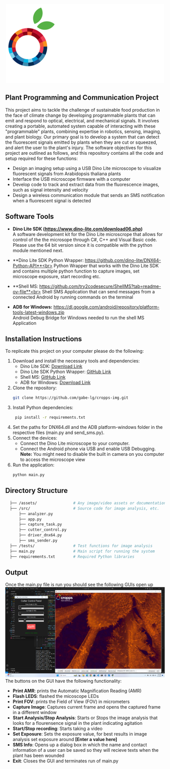 <a id="readme-top"></a>

<!-- PROJECT LOGO -->
<div align="center">
  <a>
    <img src="assets/cropps_watermark.png" alt="Logo" width="500" height="250">
  </a>
</div>


<!-- ABOUT THE PROJECT -->
## Plant Programming and Communication Project 
This project aims to tackle the challenge of sustainable food production in the face of climate change by developing programmable plants that can emit and respond to optical, electrical, and mechanical signals. It involves creating a portable, automated system capable of interacting with these "programmable" plants, combining expertise in robotics, sensing, imaging, and plant biology. Our primary goal is to develop a system that can detect the fluorescent signals emitted by plants when they are cut or squeezed, and alert the user to the plant's injury. The software objectives for this project are outlined as follows, and this repository contains all the code and setup required for these functions:

- Design an imaging setup using a USB Dino Lite microscope to visualize fluorescent signals from Arabidopsis thaliana plants
- Interface the USB microscope firmware with a computer
- Develop code to track and extract data from the fluorescence images, such as signal intensity and velocity
- Design a wireless communication module that sends an SMS notification when a fluorescent signal is detected

<!-- SOFTWARE TOOLS INFO -->
## Software Tools
- **Dino Lite SDK (https://www.dino-lite.com/download06.php)** <br>
  A software development kit for the Dino Lite microscrope that allows for control of the the microsope through C#, C++ and Visual Basic code. Please use the 64    bit version since it is compatible with the 
  python module mentioned next.
  
- **Dino Lite SDK Python Wrapper: https://github.com/dino-lite/DNX64-Python-API**<br>
  Python Wrapper that works with the Dino Lite SDK and contains multiple python function to capture images, set microscope exposure, start recording etc.
- **Shell MS: https://github.com/try2codesecure/ShellMS?tab=readme-ov-file**<br>
  Shell SMS Application that can send messages from a connected Android by running commands on the terminal
- **ADB for Windows:** https://dl.google.com/android/repository/platform-tools-latest-windows.zip<br>
  Android Debug Bridge for Windows needed to run the shell MS Application 


<!-- GETTING STARTED -->
## Installation Instructions 
To replicate this project on your computer please do the following:
1. Download and install the necessary tools and dependencies:
   - Dino Lite SDK: [Download Link](https://www.dino-lite.com/download06.php)
   - Dino Lite SDK Python Wrapper: [GitHub Link](https://github.com/dino-lite/DNX64-Python-API)
   - Shell MS: [GitHub Link](https://github.com/try2codesecure/ShellMS)
   - ADB for Windows: [Download Link](https://dl.google.com/android/repository/platform-tools-latest-windows.zip)
2. Clone the repository:
   ```bash
   git clone https://github.com/gabe-lg/cropps-img.git
4. Install Python dependencies: 
   ```bash
    pip install -r requirements.txt 
5. Set the paths for DNX64.dll and the ADB platform-windows folder in the respective files (main.py and send_sms.py).
6. Connect the devices:
   - Connect the Dino Lite microscope to your computer.
   - Connect the Android phone via USB and enable USB Debugging. **Note:** You might need to disable the built in camera on you computer to access the microscope view
7. Run the application:
   ```bash
   python main.py

<!-- DIRECTORY STRUCTURE -->
## Directory Structure 
```bash
  ├── /assets/                # Any image/video assets or documentation
  ├── /src/                   # Source code for image analysis, etc.
      ├── analyzer.py
      ├── app.py
      ├── capture_task.py
      ├── cutter_control.py
      ├── driver_dnx64.py
      ├── sms_sender.py 
  ├── /tests/                 # Test functions for image analysis
  ├── main.py                 # Main script for running the system
  ├── requirements.txt        # Required Python libraries
```

<!-- OUTPUT OF MAIN.PY -->
## Output 
Once the main.py file is run you should see the following GUIs open up<br>
<img src="/assets/demo.jpg" alt="demo"> <br>
The buttons on the GUI have the following functionality:
- **Print AMR**: prints the Automatic Magnification Reading (AMR)
- **Flash LEDS**: flashed the micoscope LEDs
- **Print FOV**: prints the Field of View (FOV) in micrometers
- **Capture Image**: Captures current frame and opens the captured frame in a different window
- **Start Analysis/Stop Analysis**: Starts or Stops the image analysis that looks for a flourensence signal in the plant indicating agitation
- **Start/Stop recording**: Starts taking a video
- **Set Exposure**: Sets the exposure value, for best results in image analysis set exposure around **[Enter a value here]**
- **SMS Info**: Opens up a dialog box in which the name and contact information of a user can be saved so they will recieve texts when the plant has been wounded
- **Exit**: Closes the GUI and terminates run of main.py


